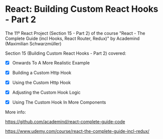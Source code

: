 # React: Building Custom React Hooks - Part 2
The 11º React Project (Section 15 - Part 2) of the course "React - The Complete Guide (incl Hooks, React Router, Redux)" by Academind (Maximilian Schwarzmüller)

Section 15 (Building Custom React Hooks - Part 2) covered:

- [x] Onwards To A More Realistic Example
- [x] Building a Custom Http Hook
- [x] Using the Custom Http Hook
- [x] Adjusting the Custom Hook Logic
- [x] Using The Custom Hook In More Components


More info:

https://github.com/academind/react-complete-guide-code

https://www.udemy.com/course/react-the-complete-guide-incl-redux/